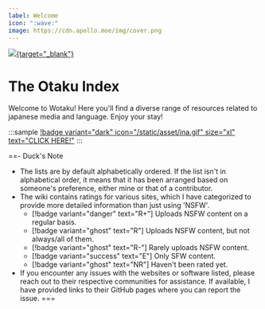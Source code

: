```yaml
---
label: Welcome
icon: ":wave:"
image: https://cdn.apollo.moe/img/cover.png
---
```


[![](https://cdn.apollo.moe/img/invite.png){target="_blank"}](https://discord.gg/vShRGx8ZBC)

# The Otaku Index

Welcome to Wotaku! Here you'll find a diverse range of resources related to japanese media and language. Enjoy your stay!

<style>
    .sample {
        text-align: center;
        padding-top: 3px;
        margin-bottom: 10px;
    }
</style>

:::sample
[!badge variant="dark" icon="/static/asset/ina.gif" size="xl" text="CLICK HERE!"](/qs.md)
:::

==- Duck's Note
- The lists are by default alphabetically ordered. If the list isn't in alphabetical order, it means that it has been arranged based on someone's preference, either mine or that of a contributor.
- The wiki contains ratings for various sites, which I have categorized to provide more detailed information than just using 'NSFW'.
	- [!badge variant="danger" text="R+"] Uploads NSFW content on a regular basis.
	- [!badge variant="ghost" text="R"] Uploads NSFW content, but not always/all of them.
	- [!badge variant="ghost" text="R-"] Rarely uploads NSFW content.
	- [!badge variant="success" text="E"] Only SFW content.
	- [!badge variant="ghost" text="NR"] Haven't been rated yet.
- If you encounter any issues with the websites or software listed, please reach out to their respective communities for assistance. If available, I have provided links to their GitHub pages where you can report the issue.
===